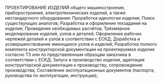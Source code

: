 ПРОЕКТИРОВАНИЕ ИЗДЕЛИЙ общего машиностроения, приборостроения, электротехнических изделий, а также нестандартного оборудования:
Проработка идеологии изделия;
Поиск существующих аналогов;
Разработка и оформление техзадания на изделие;
Проведение необходимых расчётов;
Трёхмерное моделирование изделий, узлов и деталей;
Оформление рабочих чертежей деталей и узлов в соответствии с ЕСКД;
Доработка и усовершенствование имеющихся узлов и изделий;
Разработка полного комплекта конструкторской документации на проектируемое изделие согласно ТЗ или по представленным образцам заказчика в соответствии с ЕСКД;
Запуск в производство изделия, адаптация конструкторской документации к производству, сопровождение производства;
Составление эксплуатационных документов (паспорта, руководства по эксплуатации, инструкции);
